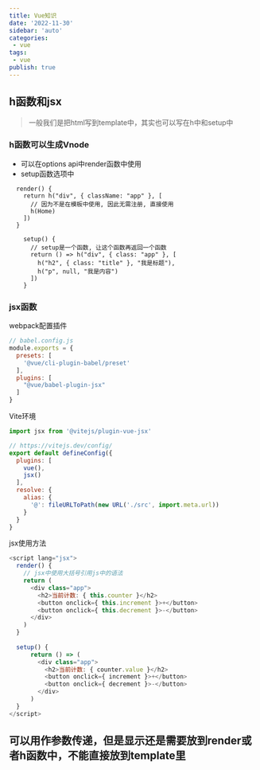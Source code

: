```yaml
---
title: Vue知识
date: '2022-11-30'
sidebar: 'auto'
categories:
 - vue
tags:
 - vue
publish: true
---
```


## h函数和jsx
> 一般我们是把html写到template中，其实也可以写在h中和setup中
### h函数可以生成Vnode
- 可以在options api中render函数中使用
- setup函数选项中
```vue
  render() {
    return h("div", { className: "app" }, [
      // 因为不是在模板中使用, 因此无需注册, 直接使用
      h(Home)
    ])
  }
  
	setup() {
	  // setup是一个函数, 让这个函数再返回一个函数
	  return () => h("div", { class: "app" }, [
		h("h2", { class: "title" }, "我是标题"),
		h("p", null, "我是内容")
	  ])
	}
```

### jsx函数
webpack配置插件
```js
// babel.config.js
module.exports = {
  presets: [
    '@vue/cli-plugin-babel/preset'
  ],
  plugins: [
    "@vue/babel-plugin-jsx"
  ]
}
```
Vite环境
```js
import jsx from '@vitejs/plugin-vue-jsx'

// https://vitejs.dev/config/
export default defineConfig({
  plugins: [
    vue(),
    jsx()
  ],
  resolve: {
    alias: {
      '@': fileURLToPath(new URL('./src', import.meta.url))
    }
  }
}
```
jsx使用方法
```js
<script lang="jsx">
  render() {
    // jsx中使用大括号引用js中的语法
    return (
      <div class="app">
        <h2>当前计数: { this.counter }</h2>
        <button onclick={ this.increment }>+</button>
        <button onclick={ this.decrement }>-</button>
      </div>
    )
  }
  
  setup() {
	  return () => (
	  	<div class="app">
	  	  <h2>当前计数: { counter.value }</h2>
	  	  <button onclick={ increment }>+</button>
	  	  <button onclick={ decrement }>-</button>
	  	</div>
	  )
  }
</script>
```

## 可以用作参数传递，但是显示还是需要放到render或者h函数中，不能直接放到template里